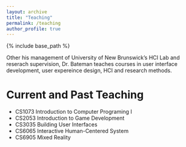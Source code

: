 ```yaml
---
layout: archive
title: "Teaching"
permalink: /teaching
author_profile: true
---
```


{% include base_path %}

Other his management of University of New Brunswick’s HCI Lab and reserach supervision, Dr. Bateman teaches courses in user interface development, user expereince design, HCI and research methods.

Current and Past Teaching
======
* CS1073 Introduction to Computer Programing I
* CS2053 Introduction to Game Development
* CS3035 Building User Interfaces
* CS6065 Interactive Human-Centered System
* CS6905 Mixed Reality
